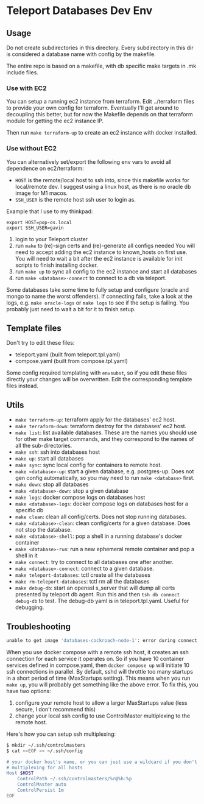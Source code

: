 # Teleport Databases Dev Env

## Usage
Do not create subdirectories in this directory.
Every subdirectory in this dir is considered a database name with config by the 
makefile.

The entire repo is based on a makefile, with db specific make targets in .mk include files.

### Use with EC2
You can setup a running ec2 instance from terraform.
Edit ../terraform files to provide your own config for terraform.
Eventually I'll get around to decoupling this better, but for now the Makefile
depends on that terraform module for getting the ec2 instance IP.

Then run `make terraform-up` to create an ec2 instance with docker installed.

### Use without EC2
You can alternatively set/export the following env vars to avoid all
dependence on ec2/terraform:
- `HOST` is the remote/local host to ssh into, since this makefile works for local/remote dev. I suggest using a linux host, as there is no oracle db image for M1 macos.
- `SSH_USER` is the remote host ssh user to login as.

Example that I use to my thinkpad:

```
export HOST=pop-os.local
export SSH_USER=gavin
```

1. login to your Teleport cluster
1. run `make` to (re)-sign certs and (re)-generate all configs needed
   You will need to accept adding the ec2 instance to  known_hosts on first use.
   You will need to wait a bit after the ec2 instance is available for init scripts to
   finish installing docker.
1. run `make up` to sync all config to the ec2 instance and start all databases
1. run `make <database>-connect` to connect to a db via teleport.

Some databases take some time to fully setup and configure
(oracle and mongo to name the worst offenders).
If connecting fails, take a look at the logs, e.g. `make oracle-logs` or 
`make logs` to see if the setup is failing. You probably just need to wait a
bit for it to finish setup.

## Template files
Don't try to edit these files:
- teleport.yaml (built from teleport.tpl.yaml)
- compose.yaml (built from compose.tpl.yaml)

Some config required templating with `envsubst`, so if you edit
these files directly your changes will be overwritten.
Edit the corresponding template files instead.

## Utils
- `make terraform-up`: terraform apply for the databases' ec2 host.
- `make terraform-down`: terraform destroy for the databases' ec2 host.
- `make list`: list available databases. These are the names you should use for other make target commands, and they correspond to the names of all the sub-directories.
- `make ssh`: ssh into databases host
- `make up`: start all databases
- `make sync`: sync local config for containers to remote host.
- `make <database>-up`: start a given database, e.g. postgres-up. Does not gen config automatically, so you may need to run `make <database>` first.
- `make down`: stop all databases
- `make <database>-down`: stop a given database
- `make logs`: docker compose logs on databases host
- `make <database>-logs`: docker compose logs on databases host for a specific db
- `make clean`: clean all config/certs. Does not stop running databases.
- `make <database>-clean`: clean config/certs for a given database. Does not stop the database.
- `make <database>-shell`: pop a shell in a running database's docker container
- `make <database>-run`: run a new ephemeral remote container and pop a shell in it
- `make connect`: try to connect to all databases one after another.
- `make <database>-connect`: connect to a given database.
- `make teleport-databases`: tctl create all the databases
- `make rm-teleport-databases`: tctl rm all the databases
- `make debug-db`: start an openssl s_server that will dump all certs presented by teleport db agent. Run this and then `tsh db connect debug-db` to test. The debug-db yaml is in teleport.tpl.yaml. Useful for debugging.

## Troubleshooting

``` sh
unable to get image 'databases-cockroach-node-1': error during connect: Get "http://docker.example.com/v1.44/images/databases-cockroach-node-1/json": command [ssh -o ConnectTimeout=30 -l gavin -- pop-os docker system dial-stdio] has exited with exit status 255, please make sure the URL is valid, and Docker 18.09 or later is installed on the remote host: stderr=Pseudo-terminal will not be allocated because stdin is not a terminal.
```

When you use docker compose with a remote ssh host, it creates an ssh connection for each service it operates on.
So if you have 10 container services defined in compose.yaml, then `docker compose up` will initiate 10 ssh connections
in parallel.
By default, sshd will throttle too many startups in a short period of time (MaxStartups setting).
This means when you run `make up`, you will probably get something like the above error.
To fix this, you have two options:

1. configure your remote host to allow a larger MaxStartups value (less secure, I don't recommend this)
2. change your local ssh config to use ControlMaster multiplexing to the remote host.

Here's how you can setup ssh multiplexing:

``` sh
$ mkdir ~/.ssh/controlmasters
$ cat <<EOF >> ~/.ssh/config

# your docker host's name, or you can just use a wildcard if you don't mind
# multiplexing for all hosts
Host $HOST 
    ControlPath ~/.ssh/controlmasters/%r@%h:%p
    ControlMaster auto
    ControlPersist 1m
EOF
```

